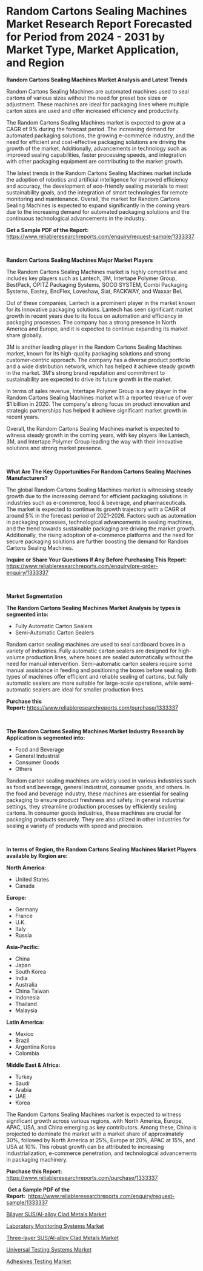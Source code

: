 <p><h1>Random Cartons Sealing Machines Market Research Report Forecasted for Period from 2024 -  2031 by Market Type, Market Application, and Region</h1></p><p><strong>Random Cartons Sealing Machines Market Analysis and Latest Trends</strong></p>
<p><p>Random Cartons Sealing Machines are automated machines used to seal cartons of various sizes without the need for preset box sizes or adjustment. These machines are ideal for packaging lines where multiple carton sizes are used and offer increased efficiency and productivity.</p><p>The Random Cartons Sealing Machines market is expected to grow at a CAGR of 9% during the forecast period. The increasing demand for automated packaging solutions, the growing e-commerce industry, and the need for efficient and cost-effective packaging solutions are driving the growth of the market. Additionally, advancements in technology such as improved sealing capabilities, faster processing speeds, and integration with other packaging equipment are contributing to the market growth.</p><p>The latest trends in the Random Cartons Sealing Machines market include the adoption of robotics and artificial intelligence for improved efficiency and accuracy, the development of eco-friendly sealing materials to meet sustainability goals, and the integration of smart technologies for remote monitoring and maintenance. Overall, the market for Random Cartons Sealing Machines is expected to expand significantly in the coming years due to the increasing demand for automated packaging solutions and the continuous technological advancements in the industry.</p></p>
<p><strong>Get a Sample PDF of the Report:&nbsp;</strong> <a href="https://www.reliableresearchreports.com/enquiry/request-sample/1333337">https://www.reliableresearchreports.com/enquiry/request-sample/1333337</a></p>
<p>&nbsp;</p>
<p><strong>Random Cartons Sealing Machines Major Market Players</strong></p>
<p><p>The Random Cartons Sealing Machines market is highly competitive and includes key players such as Lantech, 3M, Intertape Polymer Group, BestPack, OPITZ Packaging Systems, SOCO SYSTEM, Combi Packaging Systems, Eastey, EndFlex, Loveshaw, Siat, PACKWAY, and Waxxar Bel. </p><p>Out of these companies, Lantech is a prominent player in the market known for its innovative packaging solutions. Lantech has seen significant market growth in recent years due to its focus on automation and efficiency in packaging processes. The company has a strong presence in North America and Europe, and it is expected to continue expanding its market share globally.</p><p>3M is another leading player in the Random Cartons Sealing Machines market, known for its high-quality packaging solutions and strong customer-centric approach. The company has a diverse product portfolio and a wide distribution network, which has helped it achieve steady growth in the market. 3M's strong brand reputation and commitment to sustainability are expected to drive its future growth in the market.</p><p>In terms of sales revenue, Intertape Polymer Group is a key player in the Random Cartons Sealing Machines market with a reported revenue of over $1 billion in 2020. The company's strong focus on product innovation and strategic partnerships has helped it achieve significant market growth in recent years.</p><p>Overall, the Random Cartons Sealing Machines market is expected to witness steady growth in the coming years, with key players like Lantech, 3M, and Intertape Polymer Group leading the way with their innovative solutions and strong market presence.</p></p>
<p>&nbsp;</p>
<p><strong>What Are The Key Opportunities For Random Cartons Sealing Machines Manufacturers?</strong></p>
<p><p>The global Random Cartons Sealing Machines market is witnessing steady growth due to the increasing demand for efficient packaging solutions in industries such as e-commerce, food & beverage, and pharmaceuticals. The market is expected to continue its growth trajectory with a CAGR of around 5% in the forecast period of 2021-2026. Factors such as automation in packaging processes, technological advancements in sealing machines, and the trend towards sustainable packaging are driving the market growth. Additionally, the rising adoption of e-commerce platforms and the need for secure packaging solutions are further boosting the demand for Random Cartons Sealing Machines.</p></p>
<p><strong>Inquire or Share Your Questions If Any Before Purchasing This Report:</strong> <a href="https://www.reliableresearchreports.com/enquiry/pre-order-enquiry/1333337">https://www.reliableresearchreports.com/enquiry/pre-order-enquiry/1333337</a></p>
<p>&nbsp;</p>
<p><strong>Market Segmentation</strong></p>
<p><strong>The Random Cartons Sealing Machines Market Analysis by types is segmented into:</strong></p>
<p><ul><li>Fully Automatic Carton Sealers</li><li>Semi-Automatic Carton Sealers</li></ul></p>
<p><p>Random carton sealing machines are used to seal cardboard boxes in a variety of industries. Fully automatic carton sealers are designed for high-volume production lines, where boxes are sealed automatically without the need for manual intervention. Semi-automatic carton sealers require some manual assistance in feeding and positioning the boxes before sealing. Both types of machines offer efficient and reliable sealing of cartons, but fully automatic sealers are more suitable for large-scale operations, while semi-automatic sealers are ideal for smaller production lines.</p></p>
<p><strong>Purchase this Report:&nbsp;</strong><a href="https://www.reliableresearchreports.com/purchase/1333337">https://www.reliableresearchreports.com/purchase/1333337</a></p>
<p>&nbsp;</p>
<p><strong>The Random Cartons Sealing Machines Market Industry Research by Application is segmented into:</strong></p>
<p><ul><li>Food and Beverage</li><li>General Industrial</li><li>Consumer Goods</li><li>Others</li></ul></p>
<p><p>Random carton sealing machines are widely used in various industries such as food and beverage, general industrial, consumer goods, and others. In the food and beverage industry, these machines are essential for sealing packaging to ensure product freshness and safety. In general industrial settings, they streamline production processes by efficiently sealing cartons. In consumer goods industries, these machines are crucial for packaging products securely. They are also utilized in other industries for sealing a variety of products with speed and precision.</p></p>
<p>&nbsp;</p>
<p><strong>In terms of Region, the Random Cartons Sealing Machines Market Players available by Region are:</strong></p>
<p>
    <p> <strong> North America: </strong>
        <ul>
            <li>United States</li>
            <li>Canada</li>
        </ul>
        </p> 
    <p> <strong> Europe: </strong>
        <ul>
            <li>Germany</li>
            <li>France</li>
            <li>U.K.</li>
            <li>Italy</li>
            <li>Russia</li>
        </ul>
        </p> 
    <p> <strong> Asia-Pacific: </strong>
        <ul>
            <li>China</li>
            <li>Japan</li>
            <li>South Korea</li>
            <li>India</li>
            <li>Australia</li>
            <li>China Taiwan</li>
            <li>Indonesia</li>
            <li>Thailand</li>
            <li>Malaysia</li>
        </ul>
        </p> 
    <p> <strong> Latin America: </strong>
        <ul>
            <li>Mexico</li>
            <li>Brazil</li>
            <li>Argentina Korea</li>
            <li>Colombia</li>
        </ul>
        </p> 
    <p> <strong> Middle East & Africa: </strong>
        <ul>
            <li>Turkey</li>
            <li>Saudi</li>
            <li>Arabia</li>
            <li>UAE</li>
            <li>Korea</li>
        </ul>
    </p>
    </p>
<p><p>The Random Cartons Sealing Machines market is expected to witness significant growth across various regions, with North America, Europe, APAC, USA, and China emerging as key contributors. Among these, China is projected to dominate the market with a market share of approximately 30%, followed by North America at 25%, Europe at 20%, APAC at 15%, and USA at 10%. This robust growth can be attributed to increasing industrialization, e-commerce penetration, and technological advancements in packaging machinery.</p></p>
<p><strong>Purchase this Report: </strong><a href="https://www.reliableresearchreports.com/purchase/1333337">https://www.reliableresearchreports.com/purchase/1333337</a></p>
<p>&nbsp;<strong>Get a Sample PDF of the Report:&nbsp;&nbsp;</strong><a href="https://www.reliableresearchreports.com/enquiry/request-sample/1333337">https://www.reliableresearchreports.com/enquiry/request-sample/1333337</a></p>
<p><strong></strong></p>
<p><p><a href="https://github.com/PeterParrish5/Market-Research-Report-List-3/blob/main/bilayer-susal-alloy-clad-metals-market.md">Bilayer SUS/Al-alloy Clad Metals Market</a></p><p><a href="https://medium.com/@lomawitting/laboratory-monitoring-systems-market-outlook-industry-overview-and-forecast-2024-to-2031-4047ef6c93eb">Laboratory Monitoring Systems Market</a></p><p><a href="https://github.com/laholand/Market-Research-Report-List-2/blob/main/three-layer-susal-alloy-clad-metals-market.md">Three-layer SUS/Al-alloy Clad Metals Market</a></p><p><a href="https://medium.com/@lomawitting/universal-testing-systems-market-insight-market-trends-growth-forecasted-from-2024-to-2031-c526d0ecca0b">Universal Testing Systems Market</a></p><p><a href="https://medium.com/@lomawitting/adhesives-testing-market-furnishes-information-on-market-share-market-trends-and-market-growth-ef7c2ceca0cf">Adhesives Testing Market</a></p></p>